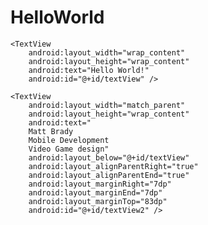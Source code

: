 # HelloWorld
<?xml version="1.0" encoding="utf-8"?>
<RelativeLayout xmlns:android="http://schemas.android.com/apk/res/android"
    xmlns:tools="http://schemas.android.com/tools"
    android:id="@+id/activity_hello_world"
    android:layout_width="match_parent"
    android:layout_height="match_parent"
    android:paddingBottom="@dimen/activity_vertical_margin"
    android:paddingLeft="@dimen/activity_horizontal_margin"
    android:paddingRight="@dimen/activity_horizontal_margin"
    android:paddingTop="@dimen/activity_vertical_margin"
    tools:context="com.example.mbrady0106.myapplication.HelloWorld">

    <TextView
        android:layout_width="wrap_content"
        android:layout_height="wrap_content"
        android:text="Hello World!"
        android:id="@+id/textView" />

    <TextView
        android:layout_width="match_parent"
        android:layout_height="wrap_content"
        android:text="
        Matt Brady
        Mobile Development
        Video Game design"
        android:layout_below="@+id/textView"
        android:layout_alignParentRight="true"
        android:layout_alignParentEnd="true"
        android:layout_marginRight="7dp"
        android:layout_marginEnd="7dp"
        android:layout_marginTop="83dp"
        android:id="@+id/textView2" />

</RelativeLayout>

